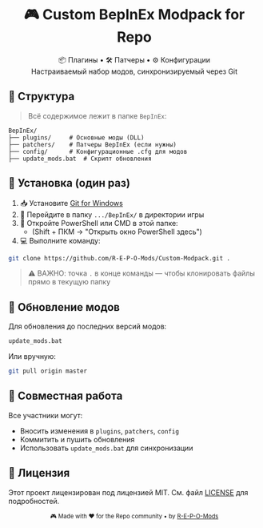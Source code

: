 <h1 align="center">🎮 Custom BepInEx Modpack for Repo</h1>

<p align="center">
  📦 Плагины • 🛠 Патчеры • ⚙️ Конфигурации<br>
  Настраиваемый набор модов, синхронизируемый через Git
</p>

## 📂 Структура

> Всё содержимое лежит в папке `BepInEx`:

```hierarchy
BepInEx/
├── plugins/     # Основные моды (DLL)
├── patchers/    # Патчеры BepInEx (если нужны)
├── config/      # Конфигурационные .cfg для модов
├── update_mods.bat  # Скрипт обновления
```

## 🚀 Установка (один раз)

1. 📥 Установите [Git for Windows](https://git-scm.com/downloads)
2. 📁 Перейдите в папку `.../BepInEx/` в директории игры
3. 🔧 Откройте PowerShell или CMD в этой папке:
    - (Shift + ПКМ → "Открыть окно PowerShell здесь")
4. 💻 Выполните команду:

```bash
git clone https://github.com/R-E-P-O-Mods/Custom-Modpack.git .
````

> ⚠️ ВАЖНО: точка `.` в конце команды — чтобы клонировать файлы прямо в текущую папку

## 🔄 Обновление модов

Для обновления до последних версий модов:

```bash
update_mods.bat
```

Или вручную:

```bash
git pull origin master
```

## 👥 Совместная работа

Все участники могут:

- Вносить изменения в `plugins`, `patchers`, `config`
- Коммитить и пушить обновления
- Использовать `update_mods.bat` для синхронизации

## 📄 Лицензия

Этот проект лицензирован под лицензией MIT. См. файл [LICENSE](./LICENSE) для подробностей.

<p align="center">
  <sub>🎮 Made with ❤️ for the Repo community • by <a href="https://github.com/R-E-P-O-Mods">R-E-P-O-Mods</a></sub>
</p>
